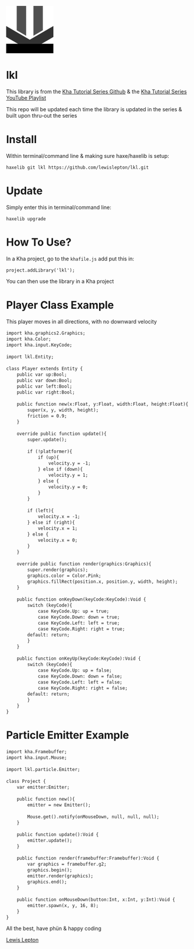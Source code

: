 ![lkl-logo](image/lkl-logo.png)
# lkl

This library is from the [Kha Tutorial Series Github](https://github.com/lewislepton/kha-tutorial-series) & the [Kha Tutorial Series YouTube Playlist](https://www.youtube.com/playlist?list=PL4neAtv21WOmmR5mKb7TQvEQHpMh1h0po)

This repo will be updated each time the library is updated in the series & built upon thru-out the series

# Install
Within terminal/command line & making sure haxe/haxelib is setup:

	haxelib git lkl https://github.com/lewislepton/lkl.git


# Update
Simply enter this in terminal/command line:

	haxelib upgrade

# How To Use?
In a Kha project, go to the `khafile.js` add put this in:

	project.addLibrary('lkl');

You can then use the library in a Kha project

# Player Class Example
This player moves in all directions, with no downward velocity

	import kha.graphics2.Graphics;
	import kha.Color;
	import kha.input.KeyCode;

	import lkl.Entity;

	class Player extends Entity {
		public var up:Bool;
		public var down:Bool;
		public var left:Bool;
		public var right:Bool;

		public function new(x:Float, y:Float, width:Float, height:Float){
			super(x, y, width, height);
			friction = 0.9;
		}

		override public function update(){
			super.update();

			if (!platformer){
				if (up){
					velocity.y = -1;
				} else if (down){
					velocity.y = 1;
				} else {
					velocity.y = 0;
				}
			}

			if (left){
				velocity.x = -1;
			} else if (right){
				velocity.x = 1;
			} else {
				velocity.x = 0;
			}
		}

		override public function render(graphics:Graphics){
			super.render(graphics);
			graphics.color = Color.Pink;
			graphics.fillRect(position.x, position.y, width, height);
		}

		public function onKeyDown(keyCode:KeyCode):Void {
			switch (keyCode){
				case KeyCode.Up: up = true;
				case KeyCode.Down: down = true;
				case KeyCode.Left: left = true;
				case KeyCode.Right: right = true;
			default: return;
			}
		}

		public function onKeyUp(keyCode:KeyCode):Void {
			switch (keyCode){
				case KeyCode.Up: up = false;
				case KeyCode.Down: down = false;
				case KeyCode.Left: left = false;
				case KeyCode.Right: right = false;
			default: return;
			}
		}
	}

# Particle Emitter Example

	import kha.Framebuffer;
	import kha.input.Mouse;

	import lkl.particle.Emitter;

	class Project {
		var emitter:Emitter;

		public function new(){
			emitter = new Emitter();

			Mouse.get().notify(onMouseDown, null, null, null);
		}

		public function update():Void {
			emitter.update();
		}

		public function render(framebuffer:Framebuffer):Void {
			var graphics = framebuffer.g2;
			graphics.begin();
			emitter.render(graphics);
			graphics.end();
		}

		public function onMouseDown(button:Int, x:Int, y:Int):Void {
			emitter.spawn(x, y, 16, 8);
		}
	}

All the best, have phün & happy coding

[Lewis Lepton](https://lewislepton.com)